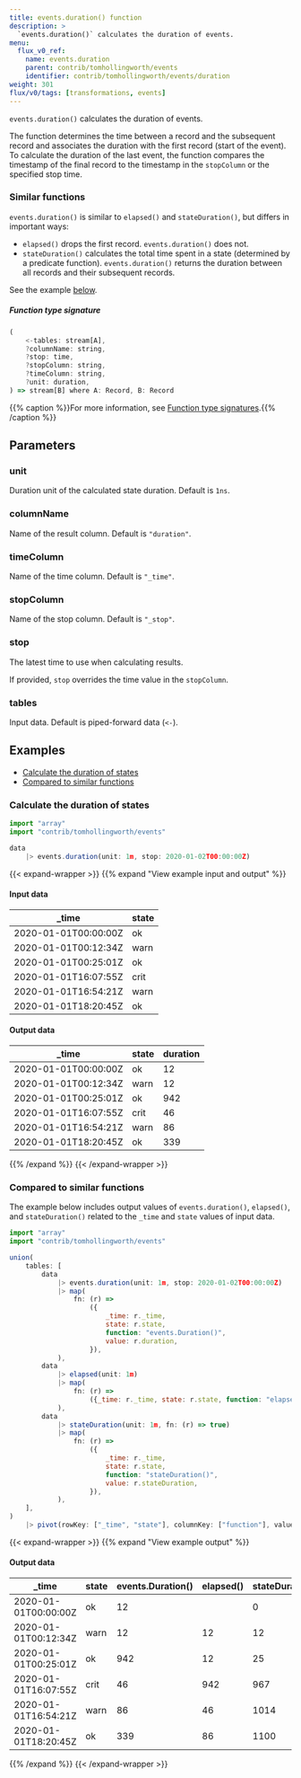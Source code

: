 ```yaml
---
title: events.duration() function
description: >
  `events.duration()` calculates the duration of events.
menu:
  flux_v0_ref:
    name: events.duration
    parent: contrib/tomhollingworth/events
    identifier: contrib/tomhollingworth/events/duration
weight: 301
flux/v0/tags: [transformations, events]
---
```


<!------------------------------------------------------------------------------

IMPORTANT: This page was generated from comments in the Flux source code. Any
edits made directly to this page will be overwritten the next time the
documentation is generated. 

To make updates to this documentation, update the function comments above the
function definition in the Flux source code:

https://github.com/influxdata/flux/blob/master/stdlib/contrib/tomhollingworth/events/duration.flux#L101-L111

Contributing to Flux: https://github.com/influxdata/flux#contributing
Fluxdoc syntax: https://github.com/influxdata/flux/blob/master/docs/fluxdoc.md

------------------------------------------------------------------------------->

`events.duration()` calculates the duration of events.

The function determines the time between a record and the subsequent record
and associates the duration with the first record (start of the event).
To calculate the duration of the last event,
the function compares the timestamp of the final record
to the timestamp in the `stopColumn` or the specified stop time.

### Similar functions
`events.duration()` is similar to `elapsed()` and `stateDuration()`, but differs in important ways:

- `elapsed()` drops the first record. `events.duration()` does not.
- `stateDuration()` calculates the total time spent in a state (determined by a predicate function).
  `events.duration()` returns the duration between all records and their subsequent records.

See the example [below](#compared-to-similar-functions).

##### Function type signature

```js
(
    <-tables: stream[A],
    ?columnName: string,
    ?stop: time,
    ?stopColumn: string,
    ?timeColumn: string,
    ?unit: duration,
) => stream[B] where A: Record, B: Record
```

{{% caption %}}For more information, see [Function type signatures](/flux/v0/function-type-signatures/).{{% /caption %}}

## Parameters

### unit

Duration unit of the calculated state duration.
Default is `1ns`.



### columnName

Name of the result column.
Default is `"duration"`.



### timeColumn

Name of the time column.
Default is `"_time"`.



### stopColumn

Name of the stop column.
Default is `"_stop"`.



### stop

The latest time to use when calculating results.

If provided, `stop` overrides the time value in the `stopColumn`.

### tables

Input data. Default is piped-forward data (`<-`).




## Examples

- [Calculate the duration of states](#calculate-the-duration-of-states)
- [Compared to similar functions](#compared-to-similar-functions)

### Calculate the duration of states

```js
import "array"
import "contrib/tomhollingworth/events"

data
    |> events.duration(unit: 1m, stop: 2020-01-02T00:00:00Z)

```

{{< expand-wrapper >}}
{{% expand "View example input and output" %}}

#### Input data

| _time                | state  |
| -------------------- | ------ |
| 2020-01-01T00:00:00Z | ok     |
| 2020-01-01T00:12:34Z | warn   |
| 2020-01-01T00:25:01Z | ok     |
| 2020-01-01T16:07:55Z | crit   |
| 2020-01-01T16:54:21Z | warn   |
| 2020-01-01T18:20:45Z | ok     |


#### Output data

| _time                | state  | duration  |
| -------------------- | ------ | --------- |
| 2020-01-01T00:00:00Z | ok     | 12        |
| 2020-01-01T00:12:34Z | warn   | 12        |
| 2020-01-01T00:25:01Z | ok     | 942       |
| 2020-01-01T16:07:55Z | crit   | 46        |
| 2020-01-01T16:54:21Z | warn   | 86        |
| 2020-01-01T18:20:45Z | ok     | 339       |

{{% /expand %}}
{{< /expand-wrapper >}}

### Compared to similar functions

The example below includes output values of
`events.duration()`, `elapsed()`, and `stateDuration()`
related to the `_time` and `state` values of input data.

```js
import "array"
import "contrib/tomhollingworth/events"

union(
    tables: [
        data
            |> events.duration(unit: 1m, stop: 2020-01-02T00:00:00Z)
            |> map(
                fn: (r) =>
                    ({
                        _time: r._time,
                        state: r.state,
                        function: "events.Duration()",
                        value: r.duration,
                    }),
            ),
        data
            |> elapsed(unit: 1m)
            |> map(
                fn: (r) =>
                    ({_time: r._time, state: r.state, function: "elapsed()", value: r.elapsed}),
            ),
        data
            |> stateDuration(unit: 1m, fn: (r) => true)
            |> map(
                fn: (r) =>
                    ({
                        _time: r._time,
                        state: r.state,
                        function: "stateDuration()",
                        value: r.stateDuration,
                    }),
            ),
    ],
)
    |> pivot(rowKey: ["_time", "state"], columnKey: ["function"], valueColumn: "value")

```

{{< expand-wrapper >}}
{{% expand "View example output" %}}

#### Output data

| _time                | state  | events.Duration()  | elapsed()  | stateDuration()  |
| -------------------- | ------ | ------------------ | ---------- | ---------------- |
| 2020-01-01T00:00:00Z | ok     | 12                 |            | 0                |
| 2020-01-01T00:12:34Z | warn   | 12                 | 12         | 12               |
| 2020-01-01T00:25:01Z | ok     | 942                | 12         | 25               |
| 2020-01-01T16:07:55Z | crit   | 46                 | 942        | 967              |
| 2020-01-01T16:54:21Z | warn   | 86                 | 46         | 1014             |
| 2020-01-01T18:20:45Z | ok     | 339                | 86         | 1100             |

{{% /expand %}}
{{< /expand-wrapper >}}
